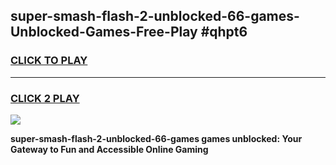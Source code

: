 
## super-smash-flash-2-unblocked-66-games-Unblocked-Games-Free-Play #qhpt6
<h3>
<a href="https://us.freeplayer.one?title=super-smash-flash-2-unblocked-66-games&ref=9M">CLICK TO PLAY</a></h3>
<hr>

<h3>
<a href="https://us.freeplayer.one?title=super-smash-flash-2-unblocked-66-games&ref=9M">CLICK 2 PLAY</a>
  
</h3>

<a href="https://us.freeplayer.one?title=super-smash-flash-2-unblocked-66-games&ref=9M"><img src="https://clearcache.store/games.png"></a>


**super-smash-flash-2-unblocked-66-games games unblocked: Your Gateway to Fun and Accessible Online Gaming**
